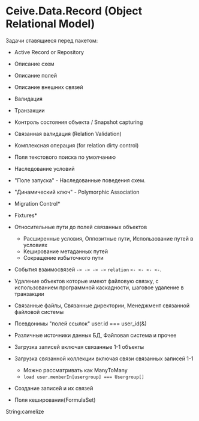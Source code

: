 Ceive.Data.Record (Object Relational Model)
===========================================

Задачи ставящиеся перед пакетом:

 - Active Record or Repository
 - Описание схем
 - Описание полей
 - Описание внешних связей
 - Валидация
 - Транзакции
 - Контроль состояния объекта / Snapshot capturing
 - Связанная валидация (Relation Validation)
 - Комплексная операция (for relation dirty control)
 - Поля текстового поиска по умолчанию
 - Наследование условий
 - "Поле запуска" - Наследованные поведения схем.
 - "Динамический ключ" - Polymorphic Association
 - Migration Control*
 - Fixtures*
 - Относительные пути до полей связанных объектов
    - Расширенные условия, Оппозитные пути, Использование путей в условиях
    - Кеширование метаданных путей
    - Сокращение избыточного пути
 - События взаимосвязей `-> -> -> ->` `relation` `<- <- <- <-`.
 - Удаление объектов которые имеют файловую связку, с использованием программной каскадности, шаговое удаление в транзакции
 - Связанные файлы, Связанные директории, Менеджмент связанной файловой системы
 - Псевдонимы "полей ссылок" user.id === user_id(&)
 - Различные источники данных БД, Файловая система и прочее
 - Загрузка записей включая связанные 1-1 объекты
 - Загрузка связанной коллекции включая связи связанных записей 1-1
    - Можно рассматривать как ManyToMany
    - `load user.memberIn[usergroup] === Usergroup[]`

 - Создание записей и их связей
 - Поля кеширования(FormulaSet)
 
 
 
 String:camelize